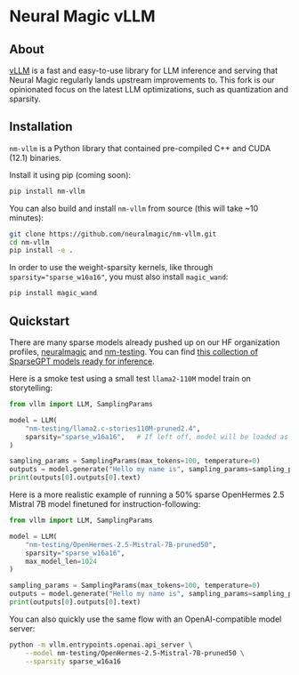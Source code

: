 # Neural Magic vLLM

## About

[vLLM](https://github.com/vllm-project/vllm) is a fast and easy-to-use library for LLM inference and serving that Neural Magic regularly lands upstream improvements to. This fork is our opinionated focus on the latest LLM optimizations, such as quantization and sparsity.

## Installation

`nm-vllm` is a Python library that contained pre-compiled C++ and CUDA (12.1) binaries.

Install it using pip (coming soon):
```bash
pip install nm-vllm
```

You can also build and install `nm-vllm` from source (this will take ~10 minutes):
```bash
git clone https://github.com/neuralmagic/nm-vllm.git
cd nm-vllm
pip install -e .
```

In order to use the weight-sparsity kernels, like through `sparsity="sparse_w16a16"`, you must also install `magic_wand`:
```bash
pip install magic_wand
```

## Quickstart

There are many sparse models already pushed up on our HF organization profiles, [neuralmagic](https://huggingface.co/neuralmagic) and [nm-testing](https://huggingface.co/nm-testing). You can find [this collection of SparseGPT models ready for inference](https://huggingface.co/collections/nm-testing/sparsegpt-llms-65ca6def5495933ab05cd439).

Here is a smoke test using a small test `llama2-110M` model train on storytelling:

```python
from vllm import LLM, SamplingParams

model = LLM(
    "nm-testing/llama2.c-stories110M-pruned2.4", 
    sparsity="sparse_w16a16",   # If left off, model will be loaded as dense
)

sampling_params = SamplingParams(max_tokens=100, temperature=0)
outputs = model.generate("Hello my name is", sampling_params=sampling_params)
print(outputs[0].outputs[0].text)
```

Here is a more realistic example of running a 50% sparse OpenHermes 2.5 Mistral 7B model finetuned for instruction-following:

```python
from vllm import LLM, SamplingParams

model = LLM(
    "nm-testing/OpenHermes-2.5-Mistral-7B-pruned50",
    sparsity="sparse_w16a16",
    max_model_len=1024
)

sampling_params = SamplingParams(max_tokens=100, temperature=0)
outputs = model.generate("Hello my name is", sampling_params=sampling_params)
print(outputs[0].outputs[0].text)
```

You can also quickly use the same flow with an OpenAI-compatible model server:
```bash
python -m vllm.entrypoints.openai.api_server \
    --model nm-testing/OpenHermes-2.5-Mistral-7B-pruned50 \
    --sparsity sparse_w16a16
```
